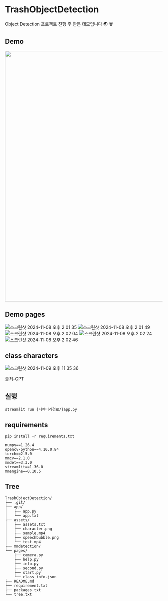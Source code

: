 # TrashObjectDetection
Object Detection 프로젝트 진행 후 만든 데모입니다 🌏 🗑️

## Demo
[<img src="https://github.com/user-attachments/assets/08c83020-4e2e-4e25-b785-8be7164f4d16" width="800"/>](https://github.com/user-attachments/assets/4c7aceaa-c14a-4f63-b839-7bd55f4614f5)


## Demo pages
![스크린샷 2024-11-08 오후 2 01 35](https://github.com/user-attachments/assets/1bda3ff5-209f-421c-9ac1-1caa2f5b3d38)
![스크린샷 2024-11-08 오후 2 01 49](https://github.com/user-attachments/assets/0e893219-42c5-4d91-99bc-3145cd97f454)
![스크린샷 2024-11-08 오후 2 02 04](https://github.com/user-attachments/assets/b274e25a-5fe6-40d9-97c9-129aaab9e198)
![스크린샷 2024-11-08 오후 2 02 24](https://github.com/user-attachments/assets/71f2c31e-2d32-465e-9a42-66660c59d886)
![스크린샷 2024-11-08 오후 2 02 46](https://github.com/user-attachments/assets/e58565e1-e98c-4ff8-81b5-0758063a1bcd)

## class characters
![스크린샷 2024-11-09 오후 11 35 36](https://github.com/user-attachments/assets/8749eb67-63bd-42ba-ac57-806396ba10f3)

출처-GPT

## 실행
```plaintext
streamlit run {디렉터리경로/}app.py
```

## requirements
```plaintext
pip install -r requirements.txt
```
```plaintext
numpy==1.26.4
opencv-python==4.10.0.84
torch==2.5.0
mmcv==2.1.0
mmdet==3.3.0
streamlit==1.36.0
mmengine==0.10.5
```

## Tree
```plaintext
TrashObjectDetection/
├── .git/
├── app/
│   ├── app.py
│   └── app.txt
├── assets/
│   ├── assets.txt
│   ├── character.png
│   ├── sample.mp4
│   ├── speechbubble.png
│   └── test.mp4
├── mmdetection/
└── pages/
    ├── camera.py
    ├── help.py
    ├── info.py
    ├── second.py
    ├── start.py
    └── class_info.json
├── README.md
├── requirement.txt
├── packages.txt
└── tree.txt
```
